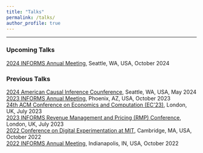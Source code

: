 ```yaml
---
title: "Talks"
permalink: /talks/
author_profile: true
---
```

---
<!-- ### Upcoming Talks -->


### Upcoming Talks

[2024 INFORMS Annual Meeting](https://meetings.informs.org/wordpress/seattle2024/), Seattle, WA, USA, October 2024

### Previous Talks

[2024 American Causal Inference Counference](https://sci-info.org/annual-meeting/), Seattle, WA, USA, May 2024
<br />
[2023 INFORMS Annual Meeting](https://meetings.informs.org/wordpress/phoenix2023/), Phoenix, AZ, USA, October 2023
<br />
[24th ACM Conference on Economics and Computation (EC'23)](https://ec23.sigecom.org/), London, UK, July 2023
<br />
[2023 INFORMS Revenue Management and Pricing (RMP) Conference](https://meetings.informs.org/wordpress/indianapolis2022/), London, UK, July 2023
<br />
[2022 Conference on Digital Experimentation at MIT](https://ide.mit.edu/events/2022-conference-on-digital-experimentation-mit-codemit/), Cambridge, MA, USA, October 2022
<br />
[2022 INFORMS Annual Meeting](https://meetings.informs.org/wordpress/indianapolis2022/), Indianapolis, IN, USA, October 2022

